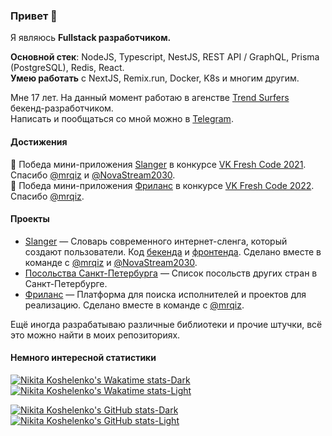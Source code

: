 ### Привет 👋
Я являюсь **Fullstack разработчиком.** <br/>

**Основной стек**: NodeJS, Typescript, NestJS, REST API / GraphQL, Prisma (PostgreSQL), Redis, React. <br />
**Умею работать** с NextJS, Remix.run, Docker, K8s и многим другим.

Мне 17 лет. На данный момент работаю в агенстве [Trend Surfers](https://trendsurfers.ru) бекенд-разработчиком. <br />
Написать и пообщаться со мной можно в [Telegram](https://t.me/nikitakoschelenko).

#### Достижения
🎉 Победа мини-приложения [Slanger](https://vk.com/slanger) в конкурсе [VK Fresh Code 2021](https://vk.com/vkappsdev?from=quick_search&w=wall-166562603_3922). Спасибо [@mrqiz](https://github.com/mrqiz) и [@NovaStream2030](https://github.com/NovaStream2030). <br />
🥳 Победа мини-приложения [Фриланс](https://vk.com/app51463173) в конкурсе [VK Fresh Code 2022](https://vk.com/vkappsdev?z=video-166562603_456239103%2Fd66ce64d1602cd2c2c%2Fpl_wall_-166562603). Спасибо [@mrqiz](https://github.com/mrqiz).

#### Проекты
- [Slanger](https://vk.com/slanger) — Словарь современного интернет-сленга, который создают пользователи. Код [бекенда](https://github.com/cteamdev/slanger-backend) и [фронтенда](https://github.com/cteamdev/slanger-frontend). Сделано вместе в команде с [@mrqiz](https://github.com/mrqiz) и [@NovaStream2030](https://github.com/NovaStream2030).
- [Посольства Санкт-Петербурга](https://vk.com/embassyapp) — Список посольств других стран в Санкт-Петербурге.
- [Фриланс](https://vk.com/app51463173) — Платформа для поиска исполнителей и проектов для реализацию. Сделано вместе в команде с [@mrqiz](https://github.com/mrqiz).

Ещё иногда разрабатываю различные библиотеки и прочие штучки, всё это можно найти в моих репозиториях.

#### Немного интересной статистики
[![Nikita Koshelenko's Wakatime stats-Dark](https://github-readme-stats.vercel.app/api/wakatime?username=nikitakoschelenko&theme=dark&locale=en#gh-dark-mode-only)](https://github.com/nikitakoschelenko/nikitakoschelenko#gh-dark-mode-only)
[![Nikita Koshelenko's Wakatime stats-Light](https://github-readme-stats.vercel.app/api/wakatime?username=nikitakoschelenko&theme=light&locale=en#gh-light-mode-only)](https://github.com/nikitakoschelenko/nikitakoschelenko#gh-light-mode-only)

[![Nikita Koshelenko's GitHub stats-Dark](https://github-readme-stats.vercel.app/api?username=nikitakoschelenko&show_icons=true&theme=dark&locale=en#gh-dark-mode-only)](https://github.com/nikitakoschelenko/nikitakoschelenko#gh-dark-mode-only)
[![Nikita Koshelenko's GitHub stats-Light](https://github-readme-stats.vercel.app/api?username=nikitakoschelenko&show_icons=true&theme=light&locale=en#gh-light-mode-only)](https://github.com/nikitakoschelenko/nikitakoschelenko#gh-light-mode-only)
